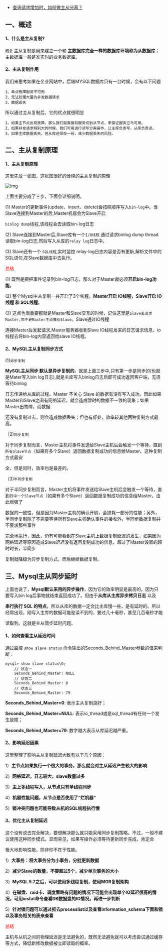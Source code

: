 - [查询请求增加时，如何做主从分离？](https://ibyte.blog.csdn.net/article/details/107990548)



## 一、概述

#### 1、什么是主从复制?

`概念` 主从复制是用来建立一个和 **主数据库完全一样的数据库环境称为从数据库**；主数据库一般是准实时的业务数据库。

#### 2、主从复制作用

我们来思考如果在企业网站中，后端MYSQL数据库只有一台时候，会有以下问题

```
1、单点故障服务不可用
2、无法处理大量的并发数据请求
3、数据丢失
```

所以通过主从复制后，它的优点就很明显

```
1、如果主节点出现故障，那么我们就直接将服务切到从节点，来保证服务立马可用。
2、如果并发请求特别大的时候，我们可用进行读写分离操作，让主库负责写，从库负责读。
3、如果主库数据丢失，但从库还保存一份，减少数据丢失的风险。
```

## 二、主从复制原理

#### 1、主从复制原理

这里先放一张图，这张图很好的诠释的主从复制的原理

![img](https://img2020.cnblogs.com/blog/1090617/202011/1090617-20201122215835282-1185896769.jpg)

上面主要分成了三步，下面会详细说明。

(1) Master的更新事件(update、insert、delete)会按照顺序写入`bin-log`中。当Slave连接到Master的后,Master机器会为Slave开启

`binlog dump`线程,该线程会去读取bin-log日志

(2) Slave连接到Master后,Slave库有一个`I/O线程` 通过请求binlog dump thread读取bin-log日志,然后写入从库的`relay log`日志中。

(3) Slave还有一个 `SQL线程`,实时监控 relay-log日志内容是否有更新,解析文件中的SQL语句,在Slave数据库中去执行。



<font color='red'>总结</font>

(1) 既然是要把事件记录到bin-log日志，那么对于Master就必须**开启bin-log功能**。

(2) 整个Mysql主从复制一共开启了3个线程。**Master开启 IO线程，Slave开启 IO线程 和 SQL线程**。

(3) 这点也很重要那就是Master和Slave交互的时候，记住这里是`Slave去请求Master,而不是Master主动推给Slave`。Slave通过IO线程

连接Master后发起请求,Master服务器收到Slave IO线程发来的日志请求信息，io线程去将bin-log内容返回给slave IO线程。



#### 2、MySQL主从复制同步方式

(1)`异步复制`

**MySQL主从同步 默认是异步复制的**。就是上面三步中,只有第一步是同步的(也就是Mater写入bin log日志),就是主库写入binlog日志后即可成功返回客户端，无须等待binlog

日志传递给从库的过程。Master 不关心 Slave 的数据有没有写入成功。因此如果Master和Slave之间有网络延迟，就会造成暂时的数据不一致的现象；如果Master出故障，而数据

还没有复制过去，则会造成数据丢失；但也有好处，效率较其他两种复制方式最高。

（2)`同步复制`

对于同步复制而言，Master主机将事件发送给Slave主机后会触发一个等待，直到`所有Slave节点`（如果有多个Slave）返回数据复制成功的信息给Master。这种复制方式最安

全，但是同时，效率也是最差的。

（3)`半同步复制`

对于半同步复制而言，Master主机将事件发送给Slave主机后会触发一个等待，直到`其中一个Slave节点`（如果有多个Slave）返回数据复制成功的信息给Master。由此增强了

数据的一致性，但是因为Master主机的确认开销，会损耗一部分的性能；另外，半同步复制除了不需要等待所有Slave主机确认事件的接收外，半同步数据复制并不要求那些事件

完全地执行，因此，仍有可能看到在Slave主机上数据复制延迟的发生，如果因为网络延迟等原因造成Slave迟迟没有返回复制成功的信息，超过了Master设置的超时时长，半同步

复制就降级为异步复制方式，而后继续数据复制。

## 三、Mysql主从同步延时

上面也说了，**Mysql默认采用的异步操作**，因为它的效率明显是最高的。因为只要写入bin log后事物就结束返回成功了。但由于**从库从主库异步拷贝日志** 以及

**串行执行 SQL 的特点**，所以从库的数据一定会比主库慢一些，是有延时的。所以经常出现，刚写入主库的数据可能是读不到的，要过几十毫秒，甚至几百毫秒才能

读取到。这就是主从同步延时问题。

#### 1、如何查看主从延迟时间

通过监控 `show slave status` 命令输出的Seconds_Behind_Master参数的值来判断：

```
mysql> show slave status\G;
    // 状态一
    Seconds_Behind_Master: NULL
    // 状态二
    Seconds_Behind_Master: 0
    // 状态三
    Seconds_Behind_Master: 79
```

**Seconds_Behind_Master=0**: 表示主从复制良好；

**Seconds_Behind_Master=NULL**: 表示io_thread或是sql_thread有任何一个发生故障；

**Seconds_Behind_Master=79**: 数字越大表示从库延迟越严重。

#### 2、影响延迟因素

这里整理了影响主从复制延迟大致有以下几个原因：

1）**主节点如果执行一个很大的事务，那么就会对主从延迟产生较大的影响**

2）**网络延迟，日志较大，slave数量过多**

3）**主上多线程写入，从节点只有单线程同步**

4）**机器性能问题，从节点是否使用了“烂机器”**

5）**锁冲突问题也可能导致从机的SQL线程执行慢**

#### 3、优化主从复制延迟

这个没有说去完全解决，要想解决那么就只能采用同步复制策略。不过，一般不建议使用这种同步模式。显而易见，如果写操作必须等待更新同步完成，肯定会

极大地影响性能，除非你不在乎性能。

1）**大事务：将大事务分为小事务，分批更新数据**

2）**减少Slave的数量，不要超过5个，减少单次事务的大小**

3）**MySQL 5.7之后，可以使用多线程复制，使用MGR复制架构**

4）**在磁盘、raid卡、调度策略有问题的情况下可能会出现单个IO延迟很高的情况，可用iostat命令查看DB数据盘的IO情况，再进一步判断**

5）**针对锁问题可以通过抓去processlist以及查看information_schema下面和锁以及事务相关的表来查看**



<font color='red'>总结</font>

主机与从机之间的物理延迟是无法避免的，既然无法避免就可以考虑尝试通过缓存等方式，降低新修改数据被立即读取的概率。

